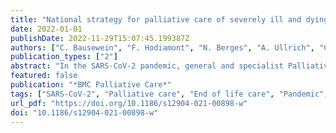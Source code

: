 ```yaml
---
title: "National strategy for palliative care of severely ill and dying people and their relatives in pandemics (PallPan) in Germany - study protocol of a mixed-methods project"
date: 2022-01-01
publishDate: 2022-11-29T15:07:45.199387Z
authors: ["C. Bausewein", "F. Hodiamont", "N. Berges", "A. Ullrich", "C. Gerlach", "K. Oechsle", "B. Pauli", "J. Weber", "S. Stiel", "N. Schneider", "N. Krumm", "R. Rolke", "C. Gebel", "M. Jansky", "F. Nauck", "U. Wedding", "B. van Oorschot", "C. Roch", "L. Werner", "M. Fischer", "M. Schallenburger", "M. C. Reuters", "J. Schwartz", "M. Neukirchen", "A. Gülay", "K. Maus", "B. Jaspers", "L. Radbruch", "M. Heckel", "I. Klinger", "C. Ostgathe", "U. Kriesen", "C. Junghanß", "E. Lehmann", "D. Gesell", "S. Gauder", "C. Boehlke", "G. Becker", "A. Pralong", "J. Strupp", "C. Leisse", "K. Schloesser", "R. Voltz", "N. Jung", "S. T. Simon", "for the PallPan Study Group"]
publication_types: ["2"]
abstract: "In the SARS-CoV-2 pandemic, general and specialist Palliative Care (PC) plays an essential role in health care, contributing to symptom control, psycho-social support, and providing support in complex decision making. Numbers of COVID-19 related deaths have recently increased demanding more palliative care input. Also, the pandemic impacts on palliative care for non-COVID-19 patients. Strategies on the care for seriously ill and dying people in pandemic times are lacking. Therefore, the program ‘Palliative care in Pandemics’ (PallPan) aims to develop and consent a national pandemic plan for the care of seriously ill and dying adults and their informal carers in pandemics including (a) guidance for generalist and specialist palliative care of patients with and without SARS-CoV-2 infections on the micro, meso and macro level, (b) collection and development of information material for an online platform, and (c) identification of variables and research questions on palliative care in pandemics for the national pandemic cohort network (NAPKON)."
featured: false
publication: "*BMC Palliative Care*"
tags: ["SARS-CoV-2", "Palliative care", "End of life care", "Pandemic", "Pandemic preparedness"]
url_pdf: "https://doi.org/10.1186/s12904-021-00898-w"
doi: "10.1186/s12904-021-00898-w"
---
```


